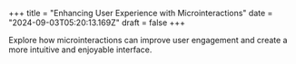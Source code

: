 +++
title = "Enhancing User Experience with Microinteractions"
date = "2024-09-03T05:20:13.169Z"
draft = false
+++

  Explore how microinteractions can improve user engagement and create a more intuitive and enjoyable interface.
        